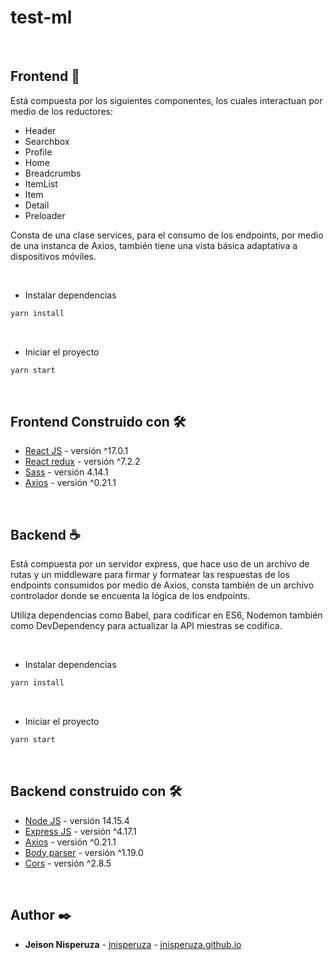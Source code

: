 # test-ml

&nbsp;

## Frontend 🎨

Está compuesta por los siguientes componentes, los cuales interactuan por medio de los reductores:

- Header
- Searchbox
- Profile
- Home
- Breadcrumbs
- ItemList
- Item
- Detail
- Preloader

Consta de una clase services, para el consumo de los endpoints, por medio de una instanca de Axios, también tiene una vista básica adaptativa a dispositivos móviles.

&nbsp;

- Instalar dependencias

```bash
yarn install
```

&nbsp;

- Iniciar el proyecto

```bash
yarn start
```

&nbsp;

## Frontend Construido con 🛠️

- [React JS](https://es.reactjs.org/) - versión ^17.0.1
- [React redux](https://react-redux.js.org/) - versión ^7.2.2
- [Sass](https://sass-lang.com/) - versión 4.14.1
- [Axios](https://github.com/axios/axios) - versión ^0.21.1

&nbsp;

## Backend ☕

Está compuesta por un servidor express, que hace uso de un archivo de rutas y un middleware para firmar y formatear las respuestas de los endpoints consumidos por medio de Axios, consta también de un archivo controlador donde se encuenta la lógica de los endpoints.

Utiliza dependencias como Babel, para codificar en ES6, Nodemon también como DevDependency para actualizar la API miestras se codifica.

&nbsp;

- Instalar dependencias

```bash
yarn install
```

&nbsp;

- Iniciar el proyecto

```bash
yarn start
```

&nbsp;

## Backend construido con 🛠️

- [Node JS](https://es.reactjs.org/) - versión 14.15.4
- [Express JS](https://expressjs.com/) - versión ^4.17.1
- [Axios](https://github.com/axios/axios) - versión ^0.21.1
- [Body parser](https://github.com/expressjs/body-parser#readme) - versión ^1.19.0
- [Cors](https://github.com/expressjs/cors#readme) - versión ^2.8.5

&nbsp;

## Author ✒️

- **Jeison Nisperuza** - [jnisperuza](https://github.com/jnisperuza) - [jnisperuza.github.io](https://jnisperuza.github.io/)
